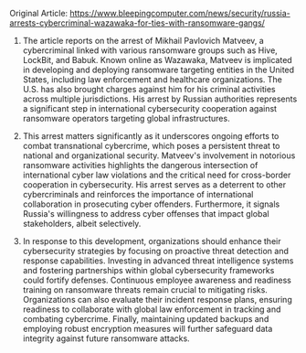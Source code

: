 Original Article: https://www.bleepingcomputer.com/news/security/russia-arrests-cybercriminal-wazawaka-for-ties-with-ransomware-gangs/

1) The article reports on the arrest of Mikhail Pavlovich Matveev, a cybercriminal linked with various ransomware groups such as Hive, LockBit, and Babuk. Known online as Wazawaka, Matveev is implicated in developing and deploying ransomware targeting entities in the United States, including law enforcement and healthcare organizations. The U.S. has also brought charges against him for his criminal activities across multiple jurisdictions. His arrest by Russian authorities represents a significant step in international cybersecurity cooperation against ransomware operators targeting global infrastructures.

2) This arrest matters significantly as it underscores ongoing efforts to combat transnational cybercrime, which poses a persistent threat to national and organizational security. Matveev's involvement in notorious ransomware activities highlights the dangerous intersection of international cyber law violations and the critical need for cross-border cooperation in cybersecurity. His arrest serves as a deterrent to other cybercriminals and reinforces the importance of international collaboration in prosecuting cyber offenders. Furthermore, it signals Russia's willingness to address cyber offenses that impact global stakeholders, albeit selectively.

3) In response to this development, organizations should enhance their cybersecurity strategies by focusing on proactive threat detection and response capabilities. Investing in advanced threat intelligence systems and fostering partnerships within global cybersecurity frameworks could fortify defenses. Continuous employee awareness and readiness training on ransomware threats remain crucial to mitigating risks. Organizations can also evaluate their incident response plans, ensuring readiness to collaborate with global law enforcement in tracking and combating cybercrime. Finally, maintaining updated backups and employing robust encryption measures will further safeguard data integrity against future ransomware attacks.